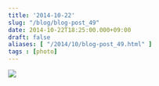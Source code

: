 ```yaml
---
title: '2014-10-22'
slug: "/blog/blog-post_49"
date: 2014-10-22T18:25:00.000+09:00
draft: false
aliases: [ "/2014/10/blog-post_49.html" ]
tags : [photo]
---
```


  
![](http://68.media.tumblr.com/851b2633f8bab09066926de2f8745f5f/tumblr_ndutmeQ3pI1rwrdpxo1_1280.jpg)